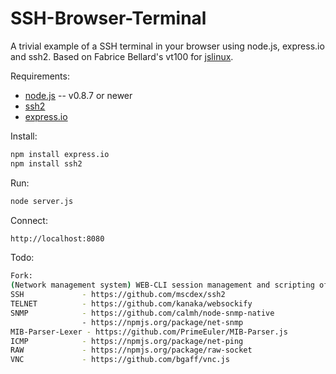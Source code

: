 SSH-Browser-Terminal
====================

A trivial example of a SSH terminal in your browser using node.js, express.io and ssh2. Based on Fabrice
Bellard's vt100 for [jslinux](http://bellard.org/jslinux/).


Requirements:

* [node.js](http://nodejs.org/) -- v0.8.7 or newer
* [ssh2](https://github.com/mscdex/ssh2)
* [express.io](https://github.com/techpines/express.io)

Install:
```bash
npm install express.io
npm install ssh2
```
Run:
```bash
node server.js
```
Connect:
```bash
http://localhost:8080
```

Todo:
```bash
Fork:
(Network management system) WEB-CLI session management and scripting of:
SSH             - https://github.com/mscdex/ssh2
TELNET          - https://github.com/kanaka/websockify 
SNMP            - https://github.com/calmh/node-snmp-native
                - https://npmjs.org/package/net-snmp
MIB-Parser-Lexer - https://github.com/PrimeEuler/MIB-Parser.js
ICMP            - https://npmjs.org/package/net-ping
RAW             - https://npmjs.org/package/raw-socket
VNC             - https://github.com/bgaff/vnc.js
```
